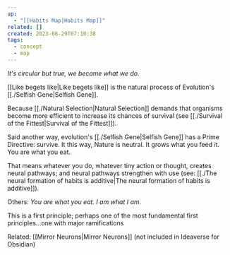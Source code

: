 ```yaml
---
up:
  - "[[Habits Map|Habits Map]]"
related: []
created: 2023-08-29T07:10:38
tags:
  - concept
  - map
---
```

 *It's circular but true, we become what we do.*

[[Like begets like|Like begets like]] is the natural process of Evolution's [[./Selfish Gene|Selfish Gene]]. 

Because [[./Natural Selection|Natural Selection]] demands that organisms become more efficient to increase its chances of survival (see [[./Survival of the Fittest|Survival of the Fittest]]). 

Said another way, evolution's [[./Selfish Gene|Selfish Gene]] has a Prime Directive: survive. It this way, Nature is neutral. It grows what you feed it. You are what you eat. 

That means whatever you do, whatever tiny action or thought, creates neural pathways; and neural pathways strengthen with use (see: [[./The neural formation of habits is additive|The neural formation of habits is additive]]).

Others: *You are what you eat. I am what I am.*

This is a first principle; perhaps one of the most fundamental first principles…one with major ramifications 

Related: [[Mirror Neurons|Mirror Neurons]] (not included in Ideaverse for Obsidian)

